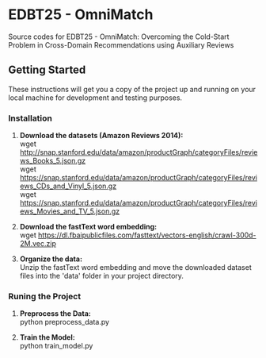 # EDBT25 - OmniMatch <br />

Source codes for EDBT25 - OmniMatch: Overcoming the Cold-Start Problem in Cross-Domain Recommendations using Auxiliary Reviews <br />

## Getting Started <br />

These instructions will get you a copy of the project up and running on your local machine for development and testing purposes. <br />

### Installation <br />

1. **Download the datasets (Amazon Reviews 2014):** <br />
   wget http://snap.stanford.edu/data/amazon/productGraph/categoryFiles/reviews_Books_5.json.gz <br />
   wget https://snap.stanford.edu/data/amazon/productGraph/categoryFiles/reviews_CDs_and_Vinyl_5.json.gz <br />
   wget https://snap.stanford.edu/data/amazon/productGraph/categoryFiles/reviews_Movies_and_TV_5.json.gz <br />

2. **Download the fastText word embedding:** <br />
   wget https://dl.fbaipublicfiles.com/fasttext/vectors-english/crawl-300d-2M.vec.zip <br />

3. **Organize the data:** <br />
   Unzip the fastText word embedding and move the downloaded dataset files into the 'data' folder in your project directory. <br />

### Runing the Project <br />

1. **Preprocess the Data:** <br />
   python preprocess_data.py <br />
   
3. **Train the Model:** <br />
   python train_model.py <br />




